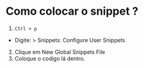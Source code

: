 # Como colocar o snippet ?
1. ```Ctrl + p```
  - Digite: > Snippets: Configure User Snippets
2. Clique em New Global Snippets File
3. Coloque o codigo lá dentro.
